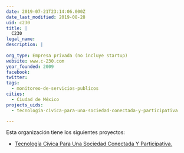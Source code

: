 ```yaml
---
date: 2019-07-21T23:14:06.000Z
date_last_modified: 2019-08-28
uid: c230
title: |
  C230
legal_name: 
description: |
  
org_type: Empresa privada (no incluye startup)
website: www.c-230.com
year_founded: 2009
facebook: 
twitter: 
tags:
  - monitoreo-de-servicios-publicos
cities: 
  - Ciudad de México
projects_uids:
  - tecnologia-civica-para-una-sociedad-conectada-y-participativa

---
```


Esta organización tiene los siguientes proyectos:

- [Tecnología Cívica Para Una Sociedad Conectada Y Participativa.](/proyectos/tecnologia-civica-para-una-sociedad-conectada-y-participativa)
